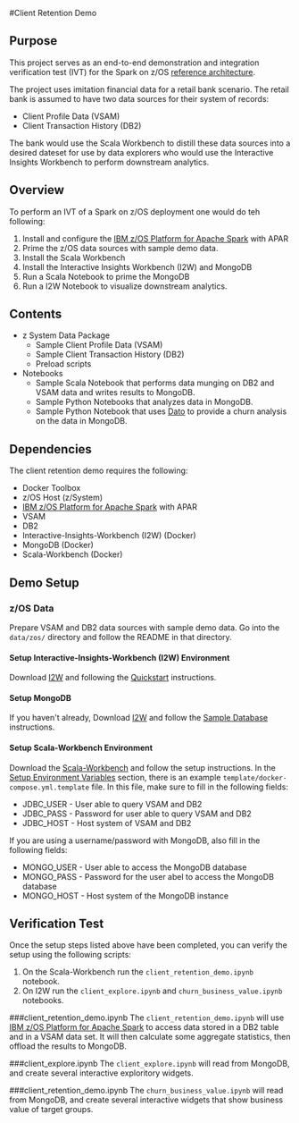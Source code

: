 #Client Retention Demo

## Purpose
This project serves as an end-to-end demonstration and integration verification test (IVT) for the Spark on z/OS [reference architecture](https://ibm.box.com/shared/static/xm05xl372hkbmmj4eu9fhoq0kplytzp3.png).

The project uses imitation financial data for a retail bank scenario. The retail bank is assumed to have two data sources for their system of records:

* Client Profile Data (VSAM)
* Client Transaction History (DB2)

The bank would use the Scala Workbench to distill these data sources into a desired dateset for use by data explorers who would use the Interactive Insights Workbench to perform downstream analytics.

## Overview

To perform an IVT of a Spark on z/OS deployment one would do teh following:

1. Install and configure the [IBM z/OS Platform for Apache Spark](http://www-03.ibm.com/systems/z/os/zos/apache-spark.html) with APAR
2. Prime the z/OS data sources with sample demo data.
3. Install the Scala Workbench
4. Install the Interactive Insights Workbench (I2W) and MongoDB
5. Run a Scala Notebook to prime the MongoDB
6. Run a I2W Notebook to visualize downstream analytics.

## Contents

* z System Data Package
	* Sample Client Profile Data (VSAM)
	* Sample Client Transaction History (DB2)
	* Preload scripts
* Notebooks
	* Sample Scala Notebook that performs data munging on DB2 and VSAM data and writes results to MongoDB.
	* Sample Python Notebooks that analyzes data in MongoDB.
	* Sample Python Notebook that uses [Dato](https://dato.com) to provide a churn analysis on the data in MongoDB.

## Dependencies
The client retention demo requires the following:

* Docker Toolbox
* z/OS Host (z/System)
 * [IBM z/OS Platform for Apache Spark](http://www-03.ibm.com/systems/z/os/zos/apache-spark.html) with APAR
 * VSAM
 * DB2
* Interactive-Insights-Workbench (I2W) (Docker)
* MongoDB (Docker)
* Scala-Workbench (Docker)

## Demo Setup

### z/OS Data
Prepare VSAM and DB2 data sources with sample demo data. Go into the ```data/zos/``` directory and follow the README in that directory.

#### Setup Interactive-Insights-Workbench (I2W) Environment
Download [I2W](https://github.com/zos-spark/interactive-insights-workbench) and following the [Quickstart](https://github.com/zos-spark/interactive-insights-workbench#quickstart) instructions.

#### Setup MongoDB
If you haven't already, Download [I2W](https://github.com/zos-spark/interactive-insights-workbench) and follow the [Sample Database](https://github.com/zos-spark/interactive-insights-workbench#sample-database) instructions.

#### Setup Scala-Workbench Environment
Download the [Scala-Workbench](https://github.com/zos-spark/scala-workbench) and follow the setup instructions.  In the [Setup Environment Variables](https://github.com/zos-spark/scala-workbench#setup-environment-variables-optional) section, there is an example ```template/docker-compose.yml.template``` file.  In this file, make sure to fill in the following fields:

* JDBC_USER - User able to query VSAM and DB2
* JDBC_PASS - Password for user able to query VSAM and DB2
* JDBC_HOST - Host system of VSAM and DB2

If you are using a username/password with MongoDB, also fill in the following fields:

* MONGO_USER - User able to access the MongoDB database
* MONGO_PASS - Password for the user abel to access the MongoDB database
* MONGO_HOST - Host system of the MongoDB instance

## Verification Test
Once the setup steps listed above have been completed, you can verify the setup using the following scripts:

1. On the Scala-Workbench run the ```client_retention_demo.ipynb``` notebook.
2. On I2W run the ```client_explore.ipynb``` and ```churn_business_value.ipynb``` notebooks.

###client\_retention\_demo.ipynb
The ```client_retention_demo.ipynb``` will use [IBM z/OS Platform for Apache Spark](http://www-03.ibm.com/systems/z/os/zos/apache-spark.html) to access data stored in a DB2 table and in a VSAM data set.  It will then calculate some aggregate statistics, then offload the results to MongoDB.

###client\_explore.ipynb
The ```client_explore.ipynb``` will read from MongoDB, and create several interactive exploritory widgets.

###client\_retention\_demo.ipynb
The ```churn_business_value.ipynb``` will read from MongoDB, and create several interactive widgets that show business value of target groups.
